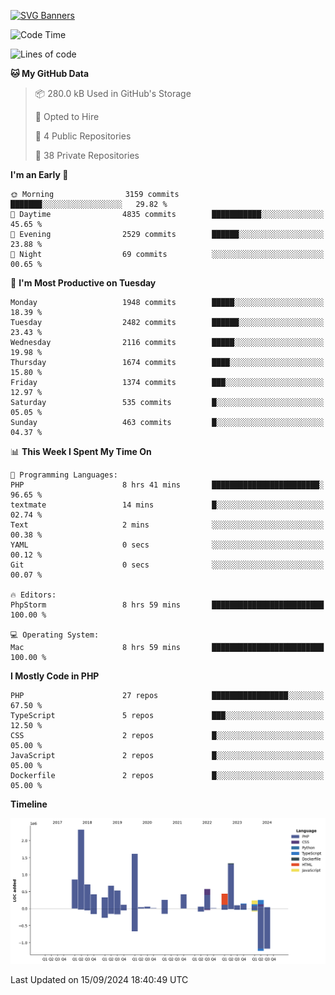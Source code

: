 [![SVG Banners](https://svg-banners.vercel.app/api?type=glitch&text1=Gere_Lajos%F0%9F%92%BB&width=800&height=400)](https://github.com/Akshay090/svg-banners)

<!--START_SECTION:waka-->
![Code Time](http://img.shields.io/badge/Code%20Time-1%2C858%20hrs%2033%20mins-blue)

![Lines of code](https://img.shields.io/badge/From%20Hello%20World%20I%27ve%20Written-11.5%20million%20lines%20of%20code-blue)

**🐱 My GitHub Data** 

> 📦 280.0 kB Used in GitHub's Storage 
 > 
> 💼 Opted to Hire
 > 
> 📜 4 Public Repositories 
 > 
> 🔑 38 Private Repositories 
 > 
**I'm an Early 🐤** 

```text
🌞 Morning                3159 commits        ███████░░░░░░░░░░░░░░░░░░   29.82 % 
🌆 Daytime                4835 commits        ███████████░░░░░░░░░░░░░░   45.65 % 
🌃 Evening                2529 commits        ██████░░░░░░░░░░░░░░░░░░░   23.88 % 
🌙 Night                  69 commits          ░░░░░░░░░░░░░░░░░░░░░░░░░   00.65 % 
```
📅 **I'm Most Productive on Tuesday** 

```text
Monday                   1948 commits        █████░░░░░░░░░░░░░░░░░░░░   18.39 % 
Tuesday                  2482 commits        ██████░░░░░░░░░░░░░░░░░░░   23.43 % 
Wednesday                2116 commits        █████░░░░░░░░░░░░░░░░░░░░   19.98 % 
Thursday                 1674 commits        ████░░░░░░░░░░░░░░░░░░░░░   15.80 % 
Friday                   1374 commits        ███░░░░░░░░░░░░░░░░░░░░░░   12.97 % 
Saturday                 535 commits         █░░░░░░░░░░░░░░░░░░░░░░░░   05.05 % 
Sunday                   463 commits         █░░░░░░░░░░░░░░░░░░░░░░░░   04.37 % 
```


📊 **This Week I Spent My Time On** 

```text
💬 Programming Languages: 
PHP                      8 hrs 41 mins       ████████████████████████░   96.65 % 
textmate                 14 mins             █░░░░░░░░░░░░░░░░░░░░░░░░   02.74 % 
Text                     2 mins              ░░░░░░░░░░░░░░░░░░░░░░░░░   00.38 % 
YAML                     0 secs              ░░░░░░░░░░░░░░░░░░░░░░░░░   00.12 % 
Git                      0 secs              ░░░░░░░░░░░░░░░░░░░░░░░░░   00.07 % 

🔥 Editors: 
PhpStorm                 8 hrs 59 mins       █████████████████████████   100.00 % 

💻 Operating System: 
Mac                      8 hrs 59 mins       █████████████████████████   100.00 % 
```

**I Mostly Code in PHP** 

```text
PHP                      27 repos            █████████████████░░░░░░░░   67.50 % 
TypeScript               5 repos             ███░░░░░░░░░░░░░░░░░░░░░░   12.50 % 
CSS                      2 repos             █░░░░░░░░░░░░░░░░░░░░░░░░   05.00 % 
JavaScript               2 repos             █░░░░░░░░░░░░░░░░░░░░░░░░   05.00 % 
Dockerfile               2 repos             █░░░░░░░░░░░░░░░░░░░░░░░░   05.00 % 
```



**Timeline**

![Lines of Code chart](https://raw.githubusercontent.com/gere-lajos/gere-lajos/main/assets/bar_graph.png)


 Last Updated on 15/09/2024 18:40:49 UTC
<!--END_SECTION:waka-->
